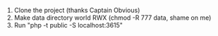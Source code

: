 1. Clone the project (thanks Captain Obvious)
2. Make data directory world RWX (chmod -R 777 data, shame on me)
3. Run "php -t public -S localhost:3615"
